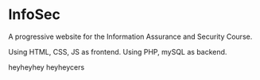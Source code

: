 # InfoSec
A progressive website for the Information Assurance and Security Course.

Using HTML, CSS, JS as frontend.
Using PHP, mySQL as backend.

heyheyhey
heyheycers